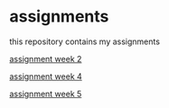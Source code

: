 # assignments
this repository contains my assignments

[assignment week 2](https://github.com/RoyMatthijssen/assignments/blob/master/Assignment_week_2%2B.ipynb)

[assignment week 4](https://github.com/RoyMatthijssen/assignments/blob/master/Assignment_week_4%20(3).ipynb)

[assignment week 5](https://github.com/RoyMatthijssen/assignments/blob/master/Assignment_week_5%20(1).ipynb)


